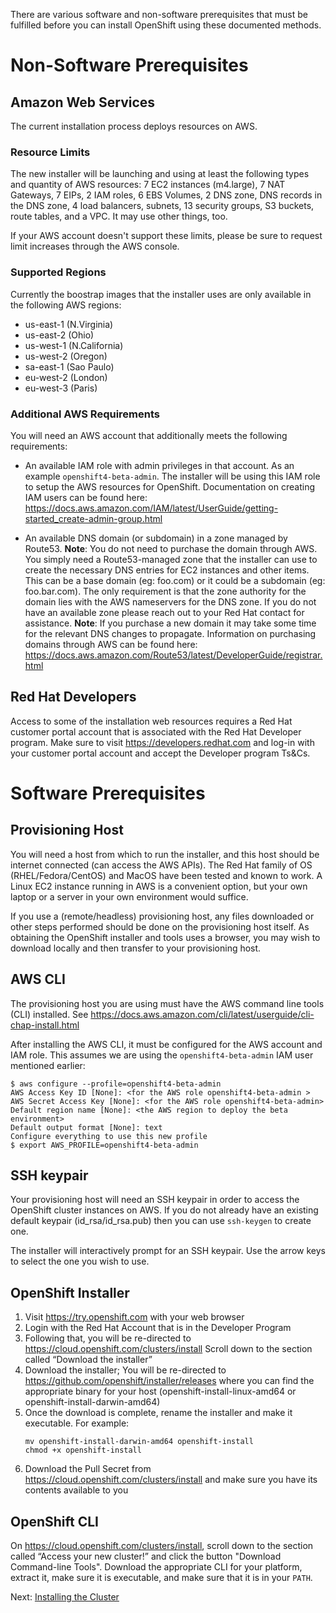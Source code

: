 There are various software and non-software prerequisites that must be
fulfilled before you can install OpenShift using these documented methods.

# Non-Software Prerequisites

## Amazon Web Services
The current installation process deploys resources on AWS.

### Resource Limits
The new installer will be launching and using at least the following types
and quantity of AWS resources: 7 EC2 instances (m4.large), 7 NAT Gateways, 7
EIPs, 2 IAM roles, 6 EBS Volumes, 2 DNS zone, DNS records in the DNS zone, 4
load balancers, subnets, 13 security groups, S3 buckets, route tables, and a
VPC. It may use other things, too.

If your AWS account doesn't support these limits, please be sure to request
limit increases through the AWS console.

### Supported Regions
Currently the boostrap images that the installer uses are only available in
the following AWS regions:

* us-east-1 (N.Virginia)
* us-east-2 (Ohio)
* us-west-1 (N.California)
* us-west-2 (Oregon)
* sa-east-1 (Sao Paulo)
* eu-west-2 (London)
* eu-west-3 (Paris) 

### Additional AWS Requirements
You will need an AWS account that additionally meets the following
requirements:

* An available IAM role with admin privileges in that account. As an example
  `openshift4-beta-admin`. The installer will be using this IAM role to setup
  the AWS resources for OpenShift. Documentation on creating IAM users can be
  found here:
  https://docs.aws.amazon.com/IAM/latest/UserGuide/getting-started_create-admin-group.html

* An available DNS domain (or subdomain) in a zone managed by Route53.
  **Note**: You do not need to purchase the domain through AWS. You simply need
  a Route53-managed zone that the installer can use to create the necessary DNS
  entries for EC2 instances and other items. This can be a base domain (eg: 
  foo.com) or it could be a subdomain (eg: foo.bar.com). The only requirement
  is that the zone authority for the domain lies with the AWS nameservers for
  the DNS zone. If you do not have an available zone please reach out to your 
  Red Hat contact for assistance.
  **Note**: If you purchase a new domain it may take some time for the relevant
  DNS changes to propagate. Information on purchasing domains through AWS can
  be found here:
  https://docs.aws.amazon.com/Route53/latest/DeveloperGuide/registrar.html

## Red Hat Developers
Access to some of the installation web resources requires a Red Hat customer
portal account that is associated with the Red Hat Developer program. Make
sure to visit https://developers.redhat.com and log-in with your customer
portal account and accept the Developer program Ts&Cs.

# Software Prerequisites

## Provisioning Host
You will need a host from which to run the installer, and this host should be
internet connected (can access the AWS APIs). The Red Hat family of OS
(RHEL/Fedora/CentOS) and MacOS have been tested and known to work. A Linux
EC2 instance running in AWS is a convenient option, but your own laptop or a
server in your own environment would suffice.

If you use a (remote/headless) provisioning host, any files downloaded or
other steps performed should be done on the provisioning host itself. As
obtaining the OpenShift installer and tools uses a browser, you may wish to
download locally and then transfer to your provisioning host.

## AWS CLI
The provisioning host you are using must have the AWS command line tools
(CLI) installed. See
https://docs.aws.amazon.com/cli/latest/userguide/cli-chap-install.html

After installing the AWS CLI, it must be configured for the AWS account and
IAM role. This assumes we are using the `openshift4-beta-admin` IAM user
mentioned earlier:

```
$ aws configure --profile=openshift4-beta-admin
AWS Access Key ID [None]: <for the AWS role openshift4-beta-admin >
AWS Secret Access Key [None]: <for the AWS role openshift4-beta-admin>
Default region name [None]: <the AWS region to deploy the beta environment>
Default output format [None]: text
Configure everything to use this new profile
$ export AWS_PROFILE=openshift4-beta-admin
```

## SSH keypair
Your provisioning host will need an SSH keypair in order to access the
OpenShift cluster instances on AWS. If you do not already have an existing
default keypair (id_rsa/id_rsa.pub) then you can use `ssh-keygen` to
create one.

The installer will interactively prompt for an SSH keypair. Use the arrow
keys to select the one you wish to use.

## OpenShift Installer

1. Visit https://try.openshift.com with your web browser
1. Login with the Red Hat Account that is in the Developer Program
1. Following that, you will be re-directed to
    https://cloud.openshift.com/clusters/install Scroll down to the section
    called “Download the installer”
1. Download the installer; You will be re-directed to
    https://github.com/openshift/installer/releases where you can find the
    appropriate binary for your host (openshift-install-linux-amd64 or
    openshift-install-darwin-amd64)
1. Once the download is complete, rename the installer and make it
    executable. For example:
    ```
    mv openshift-install-darwin-amd64 openshift-install
    chmod +x openshift-install
    ```
1. Download the Pull Secret from https://cloud.openshift.com/clusters/install
  and make sure you have its contents available to you

## OpenShift CLI
On https://cloud.openshift.com/clusters/install, scroll down to the section
called “Access your new cluster!” and click the button "Download Command-line
Tools". Download the appropriate CLI for your platform, extract it, make sure
it is executable, and make sure that it is in your `PATH`.

Next: [Installing the Cluster](02-install.md)
